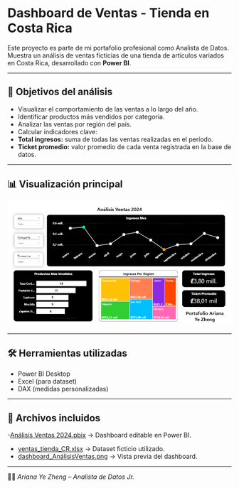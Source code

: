 # Dashboard de Ventas - Tienda en Costa Rica

Este proyecto es parte de mi portafolio profesional como Analista de Datos. 
Muestra un análisis de ventas ficticias de una tienda de artículos variados en Costa Rica, desarrollado con **Power BI**.

---

## 📌 Objetivos del análisis
- Visualizar el comportamiento de las ventas a lo largo del año.
- Identificar productos más vendidos por categoría.
- Analizar las ventas por región del país.
- Calcular indicadores clave:
- **Total ingresos:** suma de todas las ventas realizadas en el período.
- **Ticket promedio:** valor promedio de cada venta registrada en la base de datos.


---

## 📊 Visualización principal
![Dashboard de Ventas](/Análisis%20Ventas/dashboard_AnálisisVentas.png)

---

## 🛠️ Herramientas utilizadas
- Power BI Desktop
- Excel (para dataset)
- DAX (medidas personalizadas)

---

## 📂 Archivos incluidos
-[Análisis Ventas 2024.pbix](Análisis%20Ventas/Análisis%20Ventas%202024.pbix) → Dashboard editable en Power BI.  
- [ventas_tienda_CR.xlsx](Análisis%20Ventas/ventas_tienda_CR.xlsx) → Dataset ficticio utilizado.  
- [dashboard_AnálisisVentas.png](Análisis%20Ventas/dashboard_AnálisisVentas.png) → Vista previa del dashboard.

---

👩‍💻 *Ariana Ye Zheng – Analista de Datos Jr.*
